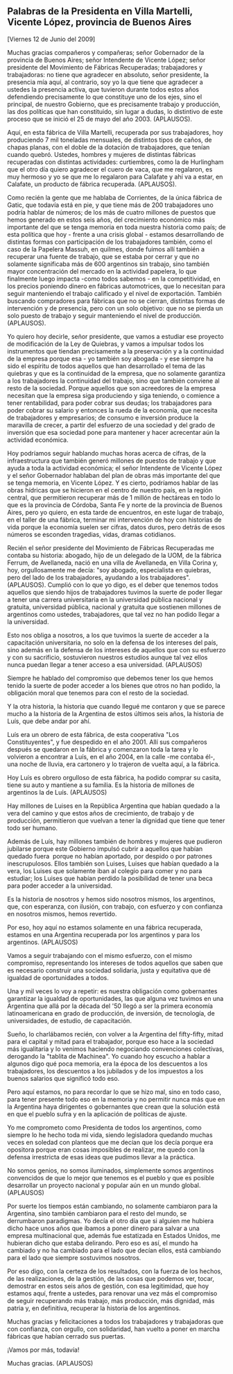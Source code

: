Palabras de la Presidenta en Villa Martelli, Vicente López, provincia de Buenos Aires
-------------------------------------------------------------------------------------

[Viernes 12 de Junio del 2009]

Muchas gracias compañeros y compañeras; señor Gobernador de la provincia
de Buenos Aires; señor Intendente de Vicente López; señor presidente del
Movimiento de Fábricas Recuperadas; trabajadores y trabajadoras: no
tiene que agradecer en absoluto, señor presidente, la presencia mía
aquí, al contrario, soy yo la que tiene que agradecer a ustedes la
presencia activa, que tuvieron durante todos estos años defendiendo
precisamente lo que constituye uno de los ejes, sino el principal, de
nuestro Gobierno, que es precisamente trabajo y producción, las dos
políticas que han constituido, sin lugar a dudas, lo distintivo de este
proceso que se inició el 25 de mayo del año 2003. (APLAUSOS).

Aquí, en esta fábrica de Villa Martelli, recuperada por sus
trabajadores, hoy produciendo 7 mil toneladas mensuales, de distintos
tipos de caños, de chapas planas, con el doble de la dotación de
trabajadores, que tenían cuando quebró. Ustedes, hombres y mujeres de
distintas fábricas recuperadas con distintas actividades: curtiembres,
como la de Hurlingham que el otro día quiero agradecer el cuero de vaca,
que me regalaron, es muy hermoso y yo se que me lo regalaron para
Calafate y ahí va a estar, en Calafate, un producto de fábrica
recuperada. (APLAUSOS).

Como recién la gente que me hablaba de Corrientes, de la única fábrica
de Gatic, que todavía está en pie, y que tiene más de 200 trabajadores
uno podría hablar de números; de los más de cuatro millones de puestos
que hemos generado en estos seis años, del crecimiento económico más
importante del que se tenga memoria en toda nuestra historia como país;
de esta política que hoy - frente a una crisis global - estamos
desarrollando de distintas formas con participación de los trabajadores
también, como el caso de la Papelera Massuh, en quilmes, donde fuimos
allí también a recuperar una fuente de trabajo, que se estaba por cerrar
y que no solamente significaba más de 600 argentinos sin trabajo, sino
también mayor concentración del mercado en la actividad papelera, lo que
finalmente luego impacta -como todos sabemos - en la competitividad, en
los precios poniendo dinero en fábricas automotrices, que lo necesitan
para seguir manteniendo el trabajo calificado y el nivel de exportación.
También buscando compradores para fábricas que no se cierran, distintas
formas de intervención y de presencia, pero con un solo objetivo: que no
se pierda un solo puesto de trabajo y seguir manteniendo el nivel de
producción. (APLAUSOS).

Yo quiero hoy decirle, señor presidente, que vamos a estudiar ese
proyecto de modificación de la Ley de Quiebras, y vamos a impulsar todos
los instrumentos que tiendan precisamente a la preservación y a la
continuidad de la empresa porque esa - yo también soy abogada - y ese
siempre ha sido el espíritu de todos aquellos que han desarrollado el
tema de las quiebras y que es la continuidad de la empresa, que no
solamente garantiza a los trabajadores la continuidad del trabajo, sino
que también conviene al resto de la sociedad. Porque aquellos que son
acreedores de la empresa necesitan que la empresa siga produciendo y
siga teniendo, o comience a tener rentabilidad, para poder cobrar sus
deudas; los trabajadores para poder cobrar su salario y entonces la
rueda de la economía, que necesita de trabajadores y empresarios; de
consumo e inversión produce la maravilla de crecer, a partir del
esfuerzo de una sociedad y del grado de inversión que esa sociedad pone
para mantener y hacer acrecentar aún la actividad económica.

Hoy podríamos seguir hablando muchas horas acerca de cifras, de la
infraestructura que también generó millones de puestos de trabajo y que
ayuda a toda la actividad económica; el señor Intendente de Vicente
López y el señor Gobernador hablaban del plan de obras más importante
del que se tenga memoria, en Vicente López. Y es cierto, podríamos
hablar de las obras hídricas que se hicieron en el centro de nuestro
país, en la región central, que permitieron recuperar más de 1 millón de
hectáreas en todo lo que es la provincia de Córdoba, Santa Fe y norte de
la provincia de Buenos Aires, pero yo quiero, en esta tarde de
encuentros, en este lugar de trabajo, en el taller de una fábrica,
terminar mi intervención de hoy con historias de vida porque la economía
suelen ser cifras, datos duros, pero detrás de esos números se esconden
tragedias, vidas, dramas cotidianos.

Recién el señor presidente del Movimiento de Fábricas Recuperadas me
contaba su historia: abogado, hijo de un delegado de la UOM, de la
fábrica Ferrum, de Avellaneda, nació en una villa de Avellaneda, en
Villa Corina y, hoy, orgullosamente me decía: "soy abogado, especialista
en quiebras, pero del lado de los trabajadores, ayudando a los
trabajadores". (APLAUSOS). Cumplió con lo que yo digo, es el deber que
tenemos todos aquellos que siendo hijos de trabajadores tuvimos la
suerte de poder llegar a tener una carrera universitaria en la
universidad pública nacional y gratuita, universidad pública, nacional y
gratuita que sostienen millones de argentinos como ustedes,
trabajadores, que tal vez no han podido llegar a la universidad.

Esto nos obliga a nosotros, a los que tuvimos la suerte de acceder a la
capacitación universitaria, no solo en la defensa de los intereses del
país, sino además en la defensa de los intereses de aquellos que con su
esfuerzo y con su sacrificio, sostuvieron nuestros estudios aunque tal
vez ellos nunca puedan llegar a tener acceso a esa universidad.
(APLAUSOS)

Siempre he hablado del compromiso que debemos tener los que hemos tenido
la suerte de poder acceder a los bienes que otros no han podido, la
obligación moral que tenemos para con el resto de la sociedad.

Y la otra historia, la historia que cuando llegué me contaron y que se
parece mucho a la historia de la Argentina de estos últimos seis años,
la historia de Luís, que debe andar por ahí.

Luís era un obrero de esta fábrica, de esta cooperativa "Los
Constituyentes", y fue despedido en el año 2001. Allí sus compañeros
después se quedaron en la fábrica y comenzaron toda la tarea y lo
volvieron a encontrar a Luís, en el año 2004, en la calle -me contaba
él-, una noche de lluvia, era cartonero y lo trajeron de vuelta aquí, a
la fábrica.

Hoy Luís es obrero orgulloso de esta fábrica, ha podido comprar su
casita, tiene su auto y mantiene a su familia. Es la historia de
millones de argentinos la de Luís. (APLAUSOS)

Hay millones de Luises en la República Argentina que habían quedado a la
vera del camino y que estos años de crecimiento, de trabajo y de
producción, permitieron que vuelvan a tener la dignidad que tiene que
tener todo ser humano.

Además de Luís, hay millones también de hombres y mujeres que pudieron
jubilarse porque este Gobierno impulsó cubrir a aquellos que habían
quedado fuera  porque no habían aportado, por despido o por patrones
inescrupulosos. Ellos también son Luises, Luises que habían quedado a la
vera, los Luises que solamente iban al colegio para comer y no para
estudiar; los Luises que habían perdido la posibilidad de tener una beca
para poder acceder a la universidad.

Es la historia de nosotros y hemos sido nosotros mismos, los argentinos,
que, con esperanza, con ilusión, con trabajo, con esfuerzo y con
confianza en nosotros mismos, hemos revertido.

Por eso, hoy aquí no estamos solamente en una fábrica recuperada,
estamos en una Argentina recuperada por los argentinos y para los
argentinos. (APLAUSOS)

Vamos a seguir trabajando con el mismo esfuerzo, con el mismo
compromiso, representando los intereses de todos aquellos que saben que
es necesario construir una sociedad solidaria, justa y equitativa que dé
igualdad de oportunidades a todos.

Una y mil veces lo voy a repetir: es nuestra obligación como gobernantes
garantizar la igualdad de oportunidades, las que alguna vez tuvimos en
una Argentina que allá por la década del '50 llegó a ser la primera
economía latinoamericana en grado de producción, de inversión, de
tecnología, de universidades, de estudio, de capacitación.

Sueño, lo charlábamos recién, con volver a la Argentina del fifty-fifty,
mitad para el capital y mitad para el trabajador, porque eso hace a la
sociedad más igualitaria y lo venimos haciendo negociando convenciones
colectivas, derogando la "tablita de Machinea". Yo cuando hoy escucho a
hablar a algunos digo qué poca memoria, era la época de los descuentos a
los trabajadores, los descuentos a los jubilados y de los impuestos a
los buenos salarios que significó todo eso.

Pero aquí estamos, no para recordar lo que se hizo mal, sino en todo
caso, para tener presente todo eso en la memoria y no permitir nunca más
que en la Argentina haya dirigentes o gobernantes que crean que la
solución está en que el pueblo sufra y en la aplicación de políticas de
ajuste.

Yo me comprometo como Presidenta de todos los argentinos, como siempre
lo he hecho toda mi vida, siendo legisladora quedando muchas veces en
soledad con planteos que me decían que los decía porque era opositora
porque eran cosas imposibles de realizar, me quedo con la defensa
irrestricta de esas ideas que pudimos llevar a la práctica.

No somos genios, no somos iluminados, simplemente somos argentinos
convencidos de que lo mejor que tenemos es el pueblo y que es posible
desarrollar un proyecto nacional y popular aún en un mundo global.
(APLAUSOS)

Por suerte los tiempos están cambiando, no solamente cambiaron para la
Argentina, sino también cambiaron para el resto del mundo, se
derrumbaron paradigmas. Yo decía el otro día que si alguien me hubiera
dicho hace unos años que íbamos a poner dinero para salvar a una empresa
multinacional que, además fue estatizada en Estados Unidos, me hubieran
dicho que estaba delirando. Pero eso es así, el mundo ha cambiado y no
ha cambiado para el lado que decían ellos, está cambiando para el lado
que siempre sostuvimos nosotros.

Por eso digo, con la certeza de los resultados, con la fuerza de los
hechos, de las realizaciones, de la gestión, de las cosas que podemos
ver, tocar, demostrar en estos seis años de gestión, con esa
legitimidad, que hoy estamos aquí, frente a ustedes, para renovar una
vez más el compromiso de seguir recuperando más trabajo, más producción,
más dignidad, más patria y, en definitiva, recuperar la historia de los
argentinos.

Muchas gracias y felicitaciones a todos los trabajadores y trabajadoras
que con confianza, con orgullo, con solidaridad, han vuelto a poner en
marcha fábricas que habían cerrado sus puertas.

¡Vamos por más, todavía!

Muchas gracias. (APLAUSOS)  
